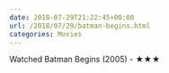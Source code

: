 ```yaml
---
date: 2018-07-29T21:22:45+00:00
url: /2018/07/29/batman-begins.html
categories: Movies
---
```

Watched Batman Begins (2005) - ★★★




